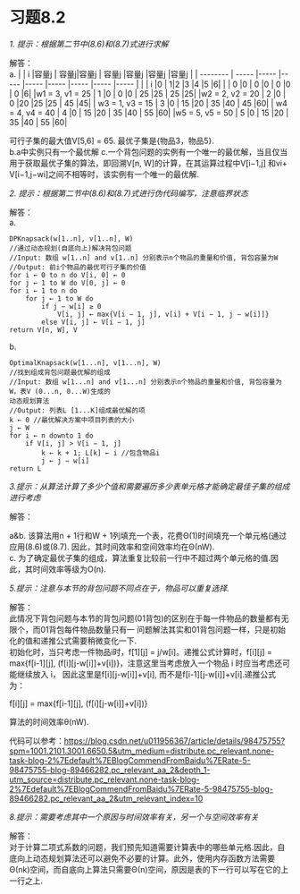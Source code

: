 # 习题8.2  
*1. 提示：根据第二节中(8.6)和(8.7)式进行求解*  

解答：  
a.
|       | i |容量j    | 容量j|容量j    | 容量j |容量j    |容量j |容量j |
| -------- | ----- |----- |----- |----- |----- |----- |----- |----- |
|       | i |0    | 1|2    |3 |4    |5 |6|
|      | 0 |0     | 0 |0    | 0 |0     | 0 |6|
|w1 = 3, v1 = 25 | 1 |0   | 0 |0     | 25 |25     | 25 |25|
|w2 = 2, v2 = 20    | 2 |0     | 0 |20     |25 |25     | 45 |45|
| w3 = 1, v3 = 15     | 3 |0     | 15 |20     | 35 |40     | 45 |60|
| w4 = 4, v4 = 40     | 4 |0     | 15 |20     | 35 |40     | 55 |60|
|w5 = 5, v5 = 50     | 5 |0    | 15 |20     | 35 |40     | 55 |60|



可行子集的最大值V[5,6] = 65. 最优子集是{物品3，物品5}.  
b.a中实例只有一个最优解 
c.一个背包问题的实例有一个唯一的最优解，当且仅当用于获取最优子集的算法，即回溯V[n, W]的计算，在其运算过程中V[i−1,j]
和vi+ V[i−1,j−wi]之间不相等时，该实例有一个唯一的最优解.  


*2. 提示：根据第二节中(8.6)和(8.7)式进行伪代码编写，注意临界状态*  

解答：  
a.
```
DPKnapsack(w[1..n], v[1..n], W)
//通过动态规划(自底向上)解决背包问题
//Input: 数组 w[1..n] and v[1..n] 分别表示n个物品的重量和价值, 背包容量为W
//Output: 前i个物品的最优可行子集的价值
for i ← 0 to n do V[i, 0] ← 0
for j ← 1 to W do V[0, j] ← 0
for i ← 1 to n do
	for j ← 1 to W do
		if j − w[i] ≥ 0
			V[i, j] ← max{V[i − 1, j], v[i] + V[i − 1, j − w[i]]}
		else V[i, j] ← V[i − 1, j]
return V[n, W], V  
```
b.  
```
OptimalKnapsack(w[1...n], v[1...n], W)
//找到组成背包问题最优解的组成
//Input: 数组 w[1...n] and v[1...n] 分别表示n个物品的重量和价值, 背包容量为W，表V (0...n, 0...W)生成的
动态规划算法
//Output: 列表L [1...K]组成最优解的项
k ← 0 //最优解决方案中项目列表的大小
j ← W 
for i ← n downto 1 do
	if V[i, j] > V[i − 1, j]
		k ← k + 1; L[k] ← i //包含物品i
		j ← j − w[i]
return L
```

*3.提示：从算法计算了多少个值和需要遍历多少表单元格才能确定最佳子集的组成进行考虑*  

解答：  

a&b. 该算法用n + 1行和W + 1列填充一个表，花费Θ(1)时间填充一个单元格(通过应用(8.6)或(8.7). 因此，其时间效率和空间效率均在Θ(nW).  
c. 为了确定最优子集的组成，算法重复比较前一行中不超过两个单元格的值.因此，其时间效率等级为O(n).  


*5.提示：注意与本节的背包问题不同点在于，物品可以重复选择.*  

解答：  
此情况下背包问题与本节的背包问题(01背包)的区别在于每一件物品的数量都有无限个，而01背包每件物品数量只有一
问题解法其实和01背包问题一样，只是初始化的值和递推公式需要稍微变化一下.  
初始化时，当只考虑一件物品i时，f[1][j] = j/w[i]。递推公式计算时，f[i][j] = max{f[i-1][j], (f[i][j-w[i]]+v[i])}，注意这里当考虑放入一个物品 i 时应当考虑还可能继续放入 i，
因此这里是f[i][j-w[i]]+v[i], 而不是f[i-1][j-w[i]]+v[i].递推公式为：  

f[i][j] = max{f[i-1][j], (f[i][j-w[i]]+v[i])}

算法的时间效率θ(nW).  

代码可以参考：https://blog.csdn.net/u011956367/article/details/98475755?spm=1001.2101.3001.6650.5&utm_medium=distribute.pc_relevant.none-task-blog-2%7Edefault%7EBlogCommendFromBaidu%7ERate-5-98475755-blog-89466282.pc_relevant_aa_2&depth_1-utm_source=distribute.pc_relevant.none-task-blog-2%7Edefault%7EBlogCommendFromBaidu%7ERate-5-98475755-blog-89466282.pc_relevant_aa_2&utm_relevant_index=10




*8.提示：需要考虑其中一个原因与时间效率有关，另一个与空间效率有关*  

解答：  
对于计算二项式系数的问题，我们预先知道需要计算表中的哪些单元格.因此，自底向上动态规划算法还可以避免不必要的计算。此外，使用内存函数方法需要Θ(nk)空间，而自底向上算法只需要Θ(n)空间，原因是表的下一行可以写在它的上一行之上.  

